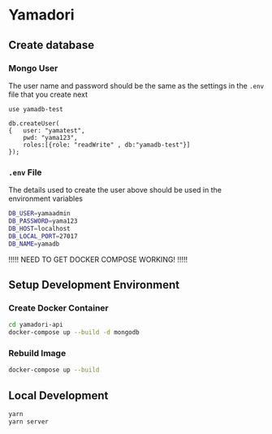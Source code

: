 # Yamadori

## Create database

### Mongo User

The user name and password should be the same as the settings in the `.env` file that you create next

```mongodb
use yamadb-test

db.createUser(
{	user: "yamatest",
	pwd: "yama123",
	roles:[{role: "readWrite" , db:"yamadb-test"}]
});
```

### `.env` File

The details used to create the user above should be used in the environment variables

```bash
DB_USER=yamaadmin
DB_PASSWORD=yama123
DB_HOST=localhost
DB_LOCAL_PORT=27017
DB_NAME=yamadb
```






!!!!! NEED TO GET DOCKER COMPOSE WORKING!  !!!!!
## Setup Development Environment

### Create Docker Container

```bash
cd yamadori-api
docker-compose up --build -d mongodb
```
### Rebuild Image

```bash
docker-compose up --build
```
## Local Development

```bash
yarn
yarn server
```
